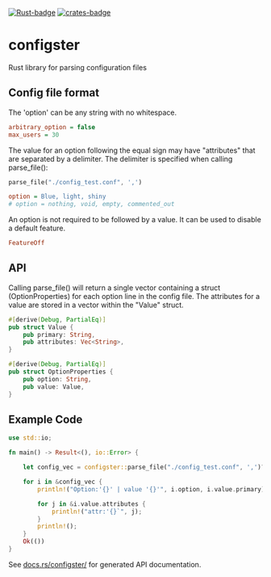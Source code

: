 [![Rust-badge]][Rust-url]
[![crates-badge]][crates-url]

[Rust-badge]: https://github.com/theimpossibleastronaut/configster/actions/workflows/rust.yml/badge.svg
[Rust-url]: https://github.com/theimpossibleastronaut/configster/actions/workflows/rust.yml
[crates-badge]: https://img.shields.io/crates/v/configster.svg
[crates-url]: https://crates.io/crates/configster

# configster

Rust library for parsing configuration files

## Config file format

The 'option' can be any string with no whitespace.

```ini
arbitrary_option = false
max_users = 30
```

The value for an option following the equal sign may have "attributes"
that are separated by a delimiter. The delimiter is specified when
calling parse_file():

```rust
parse_file("./config_test.conf", ',')
```

```ini
option = Blue, light, shiny
# option = nothing, void, empty, commented_out
```

An option is not required to be followed by a value. It can be used to disable a default feature.

```ini
FeatureOff
```

## API

Calling parse_file() will return a single vector containing a struct
(OptionProperties) for each option line in the config file. The
attributes for a value are stored in a vector within the "Value"
struct.

```rust
#[derive(Debug, PartialEq)]
pub struct Value {
    pub primary: String,
    pub attributes: Vec<String>,
}

#[derive(Debug, PartialEq)]
pub struct OptionProperties {
    pub option: String,
    pub value: Value,
}
```

## Example Code

```rust
use std::io;

fn main() -> Result<(), io::Error> {

    let config_vec = configster::parse_file("./config_test.conf", ',')?;

    for i in &config_vec {
        println!("Option:'{}' | value '{}'", i.option, i.value.primary);

        for j in &i.value.attributes {
            println!("attr:'{}`", j);
        }
        println!();
    }
    Ok(())
}
```

See [docs.rs/configster/](https://docs.rs/configster/)
for generated API documentation.
